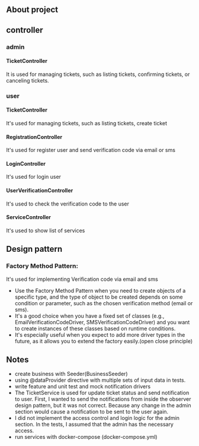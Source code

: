 ## About project

## controller

### admin

#### TicketController

It is used for managing tickets, such as listing tickets, confirming tickets, or canceling tickets.

### user

#### TicketController

It's used for managing tickets, such as listing tickets, create ticket

#### RegistrationController

It's used for register user and send verification code via email or sms

#### LoginController

It's used for login user

#### UserVerificationController

It's used to check the verification code to the user

#### ServiceController

It's used to show list of services

## Design pattern

### Factory Method Pattern:

It's used for implementing Verification code via email and sms

- Use the Factory Method Pattern when you need to create objects of a specific type, and the type of object to be
  created depends on some condition or parameter, such as the chosen verification method (email or sms).
- It's a good choice when you have a fixed set of classes (e.g., EmailVerificationCodeDriver, SMSVerificationCodeDriver)
  and you want to create instances of these classes based on runtime conditions.
- It's especially useful when you expect to add more driver types in the future, as it allows you to extend the factory
  easily.(open close principle)

## Notes
- create business with Seeder(BusinessSeeder)
- using @dataProvider directive with multiple sets of input data in tests.
- write feature and unit test and mock notification drivers
- The TicketService is used for update ticket status and send notification to user.
  First, I wanted to send the notifications from inside the observer design pattern, but it was not correct.
  Because any change in the admin section would cause a notification to be sent to the user again.
- I did not implement the access control and login logic for the admin section. In the tests, I assumed that the admin
  has the necessary access.
- run services with docker-compose (docker-compose.yml)

   



